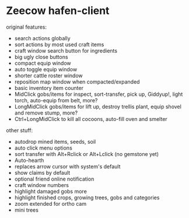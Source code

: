 # Zeecow hafen-client

original features:
 - search actions globally
 - sort actions by most used craft items
 - craft window search button for ingredients 
 - big ugly close buttons
 - compact equip window
 - auto toggle equip window
 - shorter cattle roster window
 - reposition map window when compacted/expanded
 - basic inventory item counter
 - MidClick gobs/items for inspect, sort-transfer, pick up, Giddyup!, light torch, auto-equip from belt, more?
 - LongMidClick gobs/items for lift up, destroy trellis plant, equip shovel and remove stump, more?
 - Ctrl+LongMidClick to kill all cocoons, auto-fill oven and smelter

other stuff:
 - autodrop mined items, seeds, soil
 - auto click menu options  
 - sort transfer with Alt+Rclick or Alt+Lclick (no gemstone yet)
 - Auto-hearth  
 - replaces arrow cursor with system's default
 - show claims by default
 - optional friend online notification
 - craft window numbers
 - highlight damaged gobs more  
 - highlight finished crops, growing trees, gobs and categories
 - zoom extended for ortho cam
 - mini trees